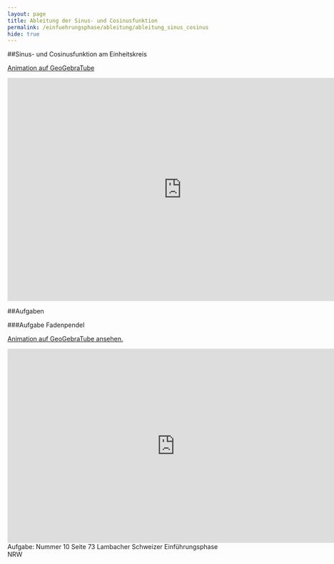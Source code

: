 ```yaml
---
layout: page
title: Ableitung der Sinus- und Cosinusfunktion
permalink: /einfuehrungsphase/ableitung/ableitung_sinus_cosinus
hide: true
---
```


##Sinus- und Cosinusfunktion am Einheitskreis

[Animation auf GeoGebraTube](https://tube.geogebra.org/student/m894183)
<iframe scrolling="no" src="https://tube.geogebra.org/material/iframe/id/894183/width/780/height/500/border/888888/rc/false/ai/false/sdz/false/smb/false/stb/false/stbh/true/ld/false/sri/true/at/auto" width="780px" height="500px" style="border:0px;"> </iframe>

##Aufgaben

###Aufgabe Fadenpendel

[Animation auf GeoGebraTube ansehen.](https://tube.geogebra.org/material/show/id/893081)
<iframe scrolling="no" src="https://tube.geogebra.org/material/iframe/id/893081/width/1315/height/676/border/888888/rc/true/ai/false/sdz/true/smb/false/stb/false/stbh/true/ld/false/sri/true/at/auto" width="750px" height="435px" style="border:0px;"> </iframe>
Aufgabe: Nummer 10 Seite 73 Lambacher Schweizer Einführungsphase NRW
